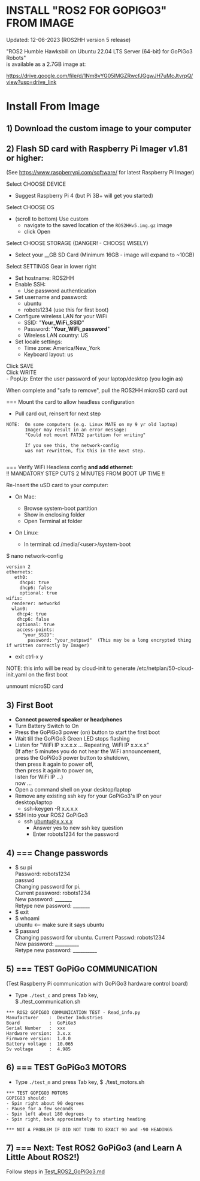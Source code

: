 # INSTALL "ROS2 FOR GOPIGO3" FROM IMAGE

Updated: 12-06-2023 (ROS2HH version 5 release)

"ROS2 Humble Hawksbill on Ubuntu 22.04 LTS Server (64-bit) for GoPiGo3 Robots"  
is available as a 2.7GB image at:  

https://drive.google.com/file/d/1Nm8vYG05lMGZRwcfJGgwJH7uMcJtvrpQ/view?usp=drive_link  

# Install From Image
## 1) Download the custom image to your computer


## 2) Flash SD card with Raspberry Pi Imager v1.81 or higher:  
  (See https://www.raspberrypi.com/software/ for latest Raspberry Pi Imager)  

  Select CHOOSE DEVICE
  - Suggest Raspberry Pi 4 (but Pi 3B+ will get you started)
  
  Select CHOOSE OS  
  - (scroll to bottom) Use custom  
    - navigate to the saved location of the ```ROS2HHv5.img.gz``` image  
    - click Open  

  Select CHOOSE STORAGE (DANGER! - CHOOSE WISELY)  
  - Select your __GB SD Card (Minimum 16GB - image will expand to ~10GB)  
  
  Select SETTINGS Gear in lower right  
  - Set hostname:  ROS2HH  
  - Enable SSH:  
    - Use password authentication  
  - Set username and password:  
    - ubuntu  
    - robots1234   (use this for first boot)
  - Configure wireless LAN for your WiFi  
    - SSID:  "__Your_WiFi_SSID__"  
    - Password:  "__Your_WiFi_password__"   
    - Wireless LAN country:  US  
  - Set locale settings:  
    - Time zone:  America/New_York  
    - Keyboard layout: us  

  Click SAVE  
  Click WRITE  
    - PopUp:  Enter the user password of your laptop/desktop (you login as)  
  
  When complete and "safe to remove", pull the ROS2HH microSD card out  
  
=== Mount the card to allow headless configuration  
- Pull card out, reinsert for next step  
```
NOTE:  On some computers (e.g. Linux MATE on my 9 yr old laptop)  
       Imager may result in an error message:  
       "Could not mount FAT32 partition for writing"  

       If you see this, the network-config   
       was not rewritten, fix this in the next step.
       
```

=== Verify WiFi Headless config **and add ethernet**:  
!! MANDATORY STEP CUTS 2 MINUTES FROM BOOT UP TIME !!

Re-Insert the uSD card to your computer:
- On Mac:
  - Browse system-boot partition  
  - Show in enclosing folder   
  - Open Terminal at folder

- On Linux: 
  - In terminal: cd /media/\<user\>/system-boot


$ nano network-config  
```
version 2
ethernets:
   eth0:
     dhcp4: true
     dhcp6: false
     optional: true
wifis:  
  renderer: networkd
  wlan0:  
    dhcp4: true 
    dhcp6: false
    optional: true             
    access-points:  
      "your_SSID":  
        password: "your_netpswd"  (This may be a long encrypted thing if written correctly by Imager)  
```
- exit ctrl-x y  

NOTE:  this info will be read by cloud-init to generate /etc/netplan/50-cloud-init.yaml on the first boot

unmount microSD card  

## 3) First Boot  
  - **Connect powered speaker or headphones**  
  - Turn Battery Switch to On  
  - Press the GoPiGo3 power (on) button to start the first boot  
  - Wait till the GoPiGo3 Green LED stops flashing  
  - Listen for "WiFi IP x.x.x.x  ... Repeating, WiFi IP x.x.x.x"  
    (If after 5 minutes you do not hear the WiFi announcement,  
     press the GoPiGo3 power button to shutdown,  
     then press it again to power off,  
     then press it again to power on,  
     listen for WiFi IP ...)  
now ...  
  - Open a command shell on your desktop/laptop  
  - Remove any existing ssh key for your GoPiGo3's IP on your desktop/laptop  
    - ssh-keygen -R x.x.x.x  
  - SSH into your ROS2 GoPiGo3  
    - ssh ubuntu@x.x.x.x  
      - Answer yes to new ssh key question  
      - Enter robots1234 for the password
      
## 4)  === Change passwords   
  - $ su pi  
    Password: robots1234  
    passwd  
    Changing password for pi.  
    Current password: robots1234  
    New password: _______  
    Retype new password: _______
  - $ exit
  - $ whoami    
    ubuntu        <-- make sure it says ubuntu
  - $ passwd    
    Changing password for ubuntu.
    Current Passwd: robots1234  
    New password: __________  
    Retype new password: __________


## 5)  === TEST GoPiGo COMMUNICATION    
(Test Raspberry Pi communication with GoPiGo3 hardware control board)  
- Type ```./test_c``` and press Tab key,   
$ ./test_communication.sh     
```
*** ROS2 GOPIGO3 COMMUNICATION TEST - Read_info.py  
Manufacturer    :  Dexter Industries  
Board           :  GoPiGo3  
Serial Number   :  xxx  
Hardware version:  3.x.x  
Firmware version:  1.0.0  
Battery voltage :  10.065  
5v voltage      :  4.985  
```

## 6) === TEST GoPiGo3 MOTORS
- Type ```./test_m``` and press Tab key,
$ ./test_motors.sh
```
*** TEST GOPIGO3 MOTORS  
GOPIGO3 should:  
- Spin right about 90 degrees  
- Pause for a few seconds  
- Spin left about 180 degrees  
- Spin right, back approximately to starting heading  

*** NOT A PROBLEM IF DID NOT TURN TO EXACT 90 and -90 HEADINGS  
```

## 7) === Next: Test ROS2 GoPiGo3 (and Learn A Little About ROS2!)  
Follow steps in [Test_ROS2_GoPiGo3.md](https://github.com/slowrunner/ROS2-GoPiGo3/blob/main/Docs/Test_ROS2_GoPiGo3.md)  

 

